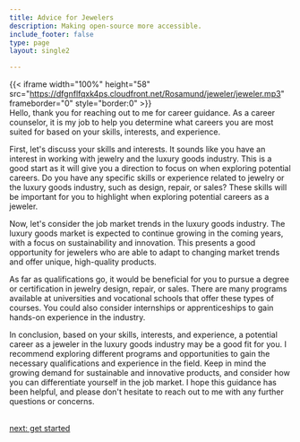 ```yaml
---
title: Advice for Jewelers
description: Making open-source more accessible.
include_footer: false
type: page
layout: single2

---
```


{{< iframe width="100%" height="58" src="https://dfgnflfqxk4ps.cloudfront.net/Rosamund/jeweler/jeweler.mp3" frameborder="0" style="border:0" >}}<br>
Hello, thank you for reaching out to me for career guidance. As a career counselor, it is my job to help you determine what careers you are most suited for based on your skills, interests, and experience.

First, let's discuss your skills and interests. It sounds like you have an interest in working with jewelry and the luxury goods industry. This is a good start as it will give you a direction to focus on when exploring potential careers. Do you have any specific skills or experience related to jewelry or the luxury goods industry, such as design, repair, or sales? These skills will be important for you to highlight when exploring potential careers as a jeweler.

Now, let's consider the job market trends in the luxury goods industry. The luxury goods market is expected to continue growing in the coming years, with a focus on sustainability and innovation. This presents a good opportunity for jewelers who are able to adapt to changing market trends and offer unique, high-quality products.

As far as qualifications go, it would be beneficial for you to pursue a degree or certification in jewelry design, repair, or sales. There are many programs available at universities and vocational schools that offer these types of courses. You could also consider internships or apprenticeships to gain hands-on experience in the industry.

In conclusion, based on your skills, interests, and experience, a potential career as a jeweler in the luxury goods industry may be a good fit for you. I recommend exploring different programs and opportunities to gain the necessary qualifications and experience in the field. Keep in mind the growing demand for sustainable and innovative products, and consider how you can differentiate yourself in the job market. I hope this guidance has been helpful, and please don't hesitate to reach out to me with any further questions or concerns.

<br>
<a href="https://workdojos.com/jeweler/start">next: get started</a>
</p>